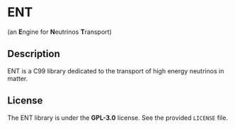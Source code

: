 # ENT
(an **E**ngine for **N**eutrinos **T**ransport)

## Description

ENT is a C99 library dedicated to the transport of high energy neutrinos in
matter.

## License
The ENT library is  under the **GPL-3.0** license. See the provided `LICENSE`
file.
